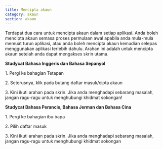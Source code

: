 ```yaml
---
title: Mencipta akaun
category: akaun
section: akaun
---
```

Terdapat dua cara untuk mencipta akaun dalam setiap aplikasi. Anda boleh mencipta akaun semasa proses permulaan awal apabila anda mula-mula memuat turun aplikasi, atau anda boleh mencipta akaun kemudian selepas menggunakan aplikasi terlebih dahulu. Arahan ini adalah untuk mencipta akaun setelah anda dapat mengakses skrin utama.


**Studycat Bahasa Inggeris dan Bahasa Sepanyol**


1\. Pergi ke bahagian Tetapan


2\. Seterusnya, klik pada butang daftar masuk/cipta akaun


3\. Kini ikuti arahan pada skrin. Jika anda menghadapi sebarang masalah, jangan ragu-ragu untuk menghubungi khidmat sokongan!


**Studycat Bahasa Perancis, Bahasa Jerman dan Bahasa Cina**


1\. Pergi ke bahagian ibu bapa


2\. Pilih daftar masuk


3\. Kini ikuti arahan pada skrin. Jika anda menghadapi sebarang masalah, jangan ragu-ragu untuk menghubungi khidmat sokongan